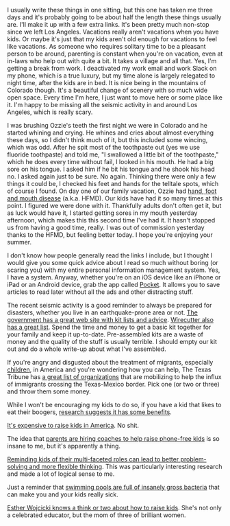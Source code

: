 I usually write these things in one sitting, but this one has taken me three days and it's probably going to be about half the length these things usually are. I'll make it up with a few extra links. It's been pretty much non-stop since we left Los Angeles. Vacations really aren't vacations when you have kids. Or maybe it's just that my kids aren't old enough for vacations to feel like vacations. As someone who requires solitary time to be a pleasant person to be around, parenting is constant when you're on vacation, even at in-laws who help out with quite a bit. It takes a village and all that. Yes, I'm getting a break from work. I deactivated my work email and work Slack on my phone, which is a true luxury, but my time alone is largely relegated to night time, after the kids are in bed. It is nice being in the mountains of Colorado though. It's a beautiful change of scenery with so much wide open space. Every time I'm here, I just want to move here or some place like it. I'm happy to be missing all the seismic activity in and around Los Angeles, which is really scary.

I was brushing Ozzie's teeth the first night we were in Colorado and he started whining and crying. He whines and cries about almost everything these days, so I didn't think much of it, but this included some wincing, which was odd. After he spit most of the toothpaste out (yes we use fluoride toothpaste) and told me, "I swallowed a little bit of the toothpaste," which he does every time without fail, I looked in his mouth. He had a big sore on his tongue. I asked him if he bit his tongue and he shook his head no. I asked again just to be sure. No again. Thinking there were only a few things it could be, I checked his feet and hands for the telltale spots, which of course I found. On day one of our family vacation, Ozzie had [hand, foot and mouth disease](https://en.m.wikipedia.org/wiki/Hand,_foot,_and_mouth_disease) (a.k.a. HFMD). Our kids have had it so many times at this point. I figured we were done with it. Thankfully adults don't often get it, but as luck would have it, I started getting sores in my mouth yesterday afternoon, which makes this this second time I've had it. It hasn't stopped us from having a good time, really. I was out of commission yesterday thanks to the HFMD, but feeling better today. I hope you're enjoying your summer.

I don't know how people generally read the links I include, but I thought I would give you some quick advice about I read so much without boring (or scaring you) with my entire personal information management system. Yes, I have a system. Anyway, whether you're on an iOS device like an iPhone or iPad or an Android device, grab the app called [Pocket](https://getpocket.com). It allows you to save articles to read later without all the ads and other distracting stuff. 

The recent seismic activity is a good reminder to always be prepared for disasters, whether you live in an earthquake-prone area or not. [The government has a great web site with kit lists and advice](https://www.ready.gov/build-a-kit). [Wirecutter also has a great list](https://thewirecutter.com/reviews/emergency-preparedness/). Spend the time and money to get a basic kit together for your family and keep it up-to-date. Pre-assembled kits are a waste of money and the quality of the stuff is usually terrible. I should empty our kit out and do a whole write-up about what I've assembled. 

If you're angry and disgusted about the treatment of migrants, especially [children](https://www.motherjones.com/politics/2019/06/cbp-migrant-children-clint/), in America and you're wondering how you can help, The Texas Tribune has [a great list of organizations](https://www.texastribune.org/2018/06/18/heres-list-organizations-are-mobilizing-help-separated-immigrant-child/) that are mobilizing to help the influx of immigrants crossing the Texas-Mexico border. Pick one (or two or three) and throw them some money.

While I won't be encouraging my kids to do so, if you have a kid that likes to eat their boogers, [research suggests it has some benefits](https://www.telegraph.co.uk/science/2017/05/05/eating-bogies-good-teeth-overall-health-scientists-conclude/).

[It's expensive to raise kids in America](https://www.marketwatch.com/story/these-5-charts-show-how-expensive-it-is-to-raise-children-today-2018-03-29). No shit.

The idea that [parents are hiring coaches to help raise phone-free kids](https://www.nytimes.com/2019/07/06/style/parenting-coaches-screen-time-phones.html) is so insane to me, but it's apparently a thing.

[Reminding kids of their multi-faceted roles can lead to better problem-solving and more flexible thinking](https://www.futurity.org/reminders-children-roles-flexible-thinking-2099002-2/). This was particularly interesting research and made a lot of logical sense to me.

Just a reminder that [swimming pools are full of insanely gross bacteria](https://www.cdc.gov/mmwr/volumes/68/wr/mm6825a3.htm) that can make you and your kids really sick. 

[Esther Wojcicki knows a think or two about how to raise kids](https://amzn.to/2XyRG0X). She's not only a celebrated educator, but the mom of three of brilliant women.